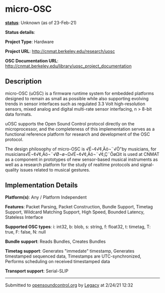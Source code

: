 # micro-OSC

**[status](../implementation-status.html)**: Unknown (as of 23-Feb-21)

**Status details**: 


**Project Type**: Hardware

**Project URL**: <http://cnmat.berkeley.edu/research/uosc>

**OSC Documentation URL**: <http://cnmat.berkeley.edu/library/uosc_project_documentation>

## Description

micro-OSC (uOSC) is a firmware runtime system for embedded platforms designed to remain as small as possible while also supporting evolving trends in sensor interfaces such as regulated 3.3 Volt high-resolution sensors, mixed analog and digital multi-rate sensor interfacing, n > 8-bit data formats. <p> uOSC supports the Open Sound Control protocol directly on the microprocessor, and the completeness of this implementation serves as a functional reference platform for research and development of the OSC protocol. <p> The design philosophy of micro-OSC is √É¬¢√¢‚Äö¬¨√Ö"by musicians, for musicians√É¬¢√¢‚Äö¬¨√Ø¬ø¬Ω√É¬¢√¢‚Äö¬¨√¢‚Ç¨ÔøΩit is used at CNMAT as a component in prototypes of new sensor-based musical instruments as well as a research platform for the study of realtime protocols and signal-quality issues related to musical gestures.

## Implementation Details

**Platform(s)**: Any / Platform Independent

**Features**: Packet Parsing, Packet Construction, Bundle Support, Timetag Support, Wildcard Matching Support, High Speed, Bounded Latency, Stateless Interface

**Supported OSC types**: i: int32, b: blob, s: string, f: float32, t: timetag, T: true, F: false, N: null

**Bundle support**: Reads Bundles, Creates Bundles

**Timetag support**: Generates "immedate" timestamp, Generates timestamped sequenced data, Timestamps are UTC-synchronized, Performs scheduling on received timestamped data

**Transport support**: Serial-SLIP

---
Submitted to [opensoundcontrol.org](https://opensoundcontrol.org) by [Legacy](legacy-site.html) at 2/24/21 12:32
